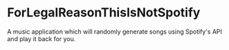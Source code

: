 # ForLegalReasonThisIsNotSpotify
A music application which will randomly generate songs using Spotify's API and play it back for you.
